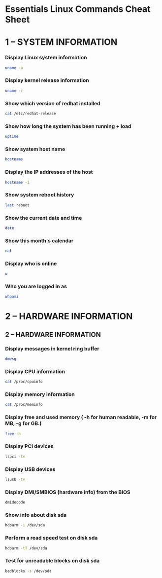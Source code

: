 

# Essentials Linux Commands Cheat Sheet


# 1 – SYSTEM INFORMATION


### Display Linux system information

```sh
uname -a
```

### Display kernel release information

```sh
uname -r
```

### Show which version of redhat installed

```sh
cat /etc/redhat-release
```

### Show how long the system has been running + load

```sh
uptime
```

### Show system host name

```sh
hostname
```

### Display the IP addresses of the host

```sh
hostname -I
```
### Show system reboot history

```sh
last reboot
```
### Show the current date and time

```sh
date
```

### Show this month's calendar

```sh
cal
```
### Display who is online

```sh
w
```

### Who you are logged in as

```sh
whoami
```

# 2 – HARDWARE INFORMATION

## 2 – HARDWARE INFORMATION

### Display messages in kernel ring buffer

 ```sh
dmesg
  ```

### Display CPU information
  ```sh
cat /proc/cpuinfo
  ```

### Display memory information
  ```sh
cat /proc/meminfo
  ```

### Display free and used memory ( -h for human readable, -m for MB, -g for GB.)
  ```sh
free -h
  ```

### Display PCI devices
  ```sh
lspci -tv
  ```

### Display USB devices
  ```sh
lsusb -tv
  ```

### Display DMI/SMBIOS (hardware info) from the BIOS
  ```sh
dmidecode
  ```

### Show info about disk sda
  ```sh
hdparm -i /dev/sda
  ```

### Perform a read speed test on disk sda
  ```sh
hdparm -tT /dev/sda
  ```

### Test for unreadable blocks on disk sda
  ```sh
badblocks -s /dev/sda
  ```
